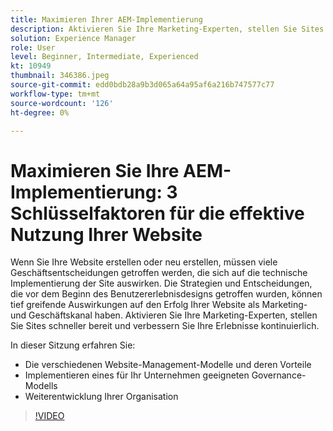 ```yaml
---
title: Maximieren Ihrer AEM-Implementierung
description: Aktivieren Sie Ihre Marketing-Experten, stellen Sie Sites schneller bereit und verbessern Sie Ihre Erlebnisse kontinuierlich.
solution: Experience Manager
role: User
level: Beginner, Intermediate, Experienced
kt: 10949
thumbnail: 346386.jpeg
source-git-commit: edd0bdb28a9b3d065a64a95af6a216b747577c77
workflow-type: tm+mt
source-wordcount: '126'
ht-degree: 0%

---
```


# Maximieren Sie Ihre AEM-Implementierung: 3 Schlüsselfaktoren für die effektive Nutzung Ihrer Website

Wenn Sie Ihre Website erstellen oder neu erstellen, müssen viele Geschäftsentscheidungen getroffen werden, die sich auf die technische Implementierung der Site auswirken. Die Strategien und Entscheidungen, die vor dem Beginn des Benutzererlebnisdesigns getroffen wurden, können tief greifende Auswirkungen auf den Erfolg Ihrer Website als Marketing- und Geschäftskanal haben.  Aktivieren Sie Ihre Marketing-Experten, stellen Sie Sites schneller bereit und verbessern Sie Ihre Erlebnisse kontinuierlich.

In dieser Sitzung erfahren Sie:

* Die verschiedenen Website-Management-Modelle und deren Vorteile
* Implementieren eines für Ihr Unternehmen geeigneten Governance-Modells
* Weiterentwicklung Ihrer Organisation

>[!VIDEO](https://video.tv.adobe.com/v/346386/?quality=12&learn=on)
